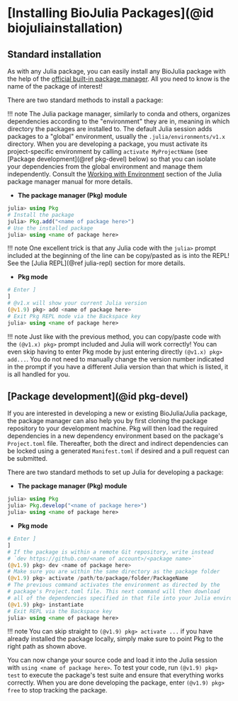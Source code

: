 # [Installing BioJulia Packages](@id biojuliainstallation)

## Standard installation

As with any Julia package, you can easily install any BioJulia package with the
help of the [official built-in package manager](https://pkgdocs.julialang.org/v1/). 
All you need to know is the name of the package of interest!

There are two standard methods to install a package:

!!! note 
    The Julia package manager, similarly to conda and others, organizes
    dependencies according to the "environment" they are in, meaning in which
    directory the packages are installed to. The default Julia session adds
    packages to a "global" environment, usually the `.julia/environments/v1.x`
    directory. When you are developing a package, you must activate its
    project-specific environment by calling `activate MyProjectName` (see
    [Package development](@ref pkg-devel) below) so that you can isolate your
    dependencies from the global environment and manage them independently. Consult
    the [Working with Environment](https://pkgdocs.julialang.org/v1/environments/)
    section of the Julia package manager manual for more details.

* **The package manager (Pkg) module**

```julia
julia> using Pkg
# Install the package
julia> Pkg.add("<name of package here>")
# Use the installed package
julia> using <name of package here>
```

!!! note 
    One excellent trick is that any Julia code with the `julia>` prompt
    included at the beginning of the line can be copy/pasted as is into the
    REPL! See the [Julia REPL](@ref julia-repl) section for more details.

* **Pkg mode**

```julia
# Enter ]
]
# @v1.x will show your current Julia version
(@v1.9) pkg> add <name of package here>
# Exit Pkg REPL mode via the Backspace key
julia> using <name of package here>
```

!!! note
    Just like with the previous method, you can copy/paste code with the
    `(@v1.x) pkg>` prompt included and Julia will work correctly! You can even
    skip having to enter Pkg mode by just entering directly `(@v1.x) pkg>
    add...`. You do not need to manually change the version number indicated in
    the prompt if you have a different Julia version than that which is listed,
    it is all handled for you.

## [Package development](@id pkg-devel)

If you are interested in developing a new or existing BioJulia/Julia package,
the package manager can also help you by first cloning the package repository to
your development machine. Pkg will then load the required dependencies in a new
dependency environment based on the package's `Project.toml` file. Thereafter,
both the direct and indirect dependencies can be locked using a generated
`Manifest.toml` if desired and a pull request can be submitted. 

There are two standard methods to set up Julia for developing a package:

* **The package manager (Pkg) module**   
   
```julia
julia> using Pkg
julia> Pkg.develop("<name of package here>")
julia> using <name of package here>
```

* **Pkg mode**

```julia
# Enter ]
]
# If the package is within a remote Git repository, write instead
# `dev https://github.com/<name of account>/<package name>`
(@v1.9) pkg> dev <name of package here>
# Make sure you are within the same directory as the package folder
(@v1.9) pkg> activate /path/to/package/folder/PackageName
# The previous command activates the environment as directed by the
# package's Project.toml file. This next command will then download
# all of the dependencies specified in that file into your Julia environment.
(@v1.9) pkg> instantiate
# Exit REPL via the Backspace key
julia> using <name of package here>
```

!!! note 
    You can skip straight to `(@v1.9) pkg> activate ...` if you have
    already installed the package locally, simply make sure to point Pkg to the
    right path as shown above.

You can now change your source code and load it into the Julia session with
`using <name of package here>`. To test your code, run `(@v1.9) pkg> test` to
execute the package's test suite and ensure that everything works correctly. When you
are done developing the package, enter `(@v1.9) pkg> free` to stop tracking the
package. 

